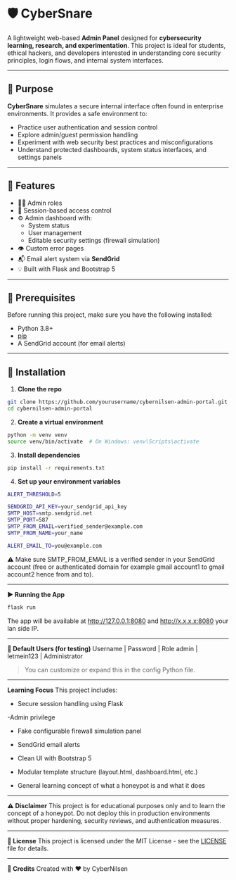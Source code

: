 # 🛡️ CyberSnare

A lightweight web-based **Admin Panel** designed for **cybersecurity learning, research, and experimentation**. This project is ideal for students, ethical hackers, and developers interested in understanding core security principles, login flows, and internal system interfaces.

---

## 🚀 Purpose

**CyberSnare** simulates a secure internal interface often found in enterprise environments. It provides a safe environment to:

- Practice user authentication and session control
- Explore admin/guest permission handling
- Experiment with web security best practices and misconfigurations
- Understand protected dashboards, system status interfaces, and settings panels

---

## 🧠 Features

- 🧑‍💼 Admin roles
- 🔐 Session-based access control
- ⚙️ Admin dashboard with:
  - System status
  - User management
  - Editable security settings (firewall simulation)
- 👁️ Custom error pages
- 📬 Email alert system via **SendGrid**
- 💡 Built with Flask and Bootstrap 5

---

## 🧰 Prerequisites

Before running this project, make sure you have the following installed:

- Python 3.8+
- [pip](https://pip.pypa.io/en/stable/)
- A SendGrid account (for email alerts)

---

## 🔧 Installation

1. **Clone the repo**

```bash
git clone https://github.com/yourusername/cybernilsen-admin-portal.git
cd cybernilsen-admin-portal
```

2. **Create a virtual environment**
```bash
python -m venv venv
source venv/bin/activate  # On Windows: venv\Scripts\activate
```

3. **Install dependencies**
```bash
pip install -r requirements.txt
```

4. **Set up your environment variables**
```bash
ALERT_THRESHOLD=5

SENDGRID_API_KEY=your_sendgrid_api_key
SMTP_HOST=smtp.sendgrid.net
SMTP_PORT=587
SMTP_FROM_EMAIL=verified_sender@example.com
SMTP_FROM_NAME=your_name

ALERT_EMAIL_TO=you@example.com
```
⚠️ Make sure SMTP_FROM_EMAIL is a verified sender in your SendGrid account (free or authenticated domain for example gmail account1 to  gmail account2 hence from and to).

---

**▶️ Running the App**
```bash
flask run
```
The app will be available at http://127.0.0.1:8080 and http://x.x.x.x:8080 your lan side IP.

---

**🧪 Default Users (for testing)**
Username |	Password |	Role
admin |	letmein123 |	Administrator
> You can customize or expand this in the config Python file.

---

**Learning Focus** 
This project includes:

- Secure session handling using Flask

-Admin privilege

- Fake configurable firewall simulation panel

- SendGrid email alerts

- Clean UI with Bootstrap 5

- Modular template structure (layout.html, dashboard.html, etc.)

- General learning concept of what a honeypot is and what it does

---

**⚠️ Disclaimer**
This project is for educational purposes only and to learn the concept of a honeypot. Do not deploy this in production environments without proper hardening, security reviews, and authentication measures. 

---

**📄 License**
This project is licensed under the MIT License - see the [LICENSE](LICENSE) file for details.

---

**🙌 Credits**
Created with ❤️ by CyberNilsen






